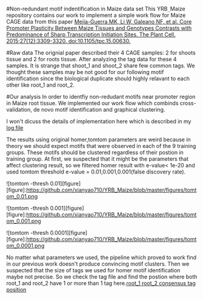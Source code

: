 #Non-redundant motif indentification in Maize data set 
This YRB`_`Maize repository contains our work to implement a simple work flow for Maize CAGE data from this paper [Mejía-Guerra MK, Li W, Galeano NF, et al. Core Promoter Plasticity Between Maize Tissues and Genotypes Contrasts with Predominance of Sharp Transcription Initiation Sites. The Plant Cell. 2015;27(12):3309-3320. doi:10.1105/tpc.15.00630.](http://www.plantcell.org/content/early/2015/11/30/tpc.15.00630.short?rss=1)

#Raw data 
The orignial paper described their 4 CAGE samples: 2 for shoots tissue and 2 for roots tissue. After analyzing the tag data for these 4 samples. It is strange that shoot_1 and shoot_2 share few common tags. We thought these samples may be not good for our following motif identification since the biological duplicate should highly relavant to each other like root_1 and root_2.

#Our analysis
In order to identfiy non-redudant motifs near promoter region in Maize root tissue. We implemented our work flow which combinds cross-validation, de novo motif identification and graphical clustering.

I won't dicuss the details of implementation here which is described in my [log file](https://github.com/xianyao710/YRB_Capstone/blob/master/logs/6-14.md)

The results using original homer,tomtom parameters are weird because in theory we should expect motifs that were observed in each of the 9 training groups. These motifs should be clustered regardless of their postion in training group. At first, we suspected that it might be the parameters that affect clustering result, so we filtered homer result with e-value< 1e-20 and used tomtom threshold e-value = 0.01,0.001,0.001(false discovery rate).

![tomtom -thresh 0.01][figure]
[figure]:https://github.com/xianyao710/YRB_Maize/blob/master/figures/tomtom_0.01.png

![tomtom -thresh 0.001][figure]
[figure]:https://github.com/xianyao710/YRB_Maize/blob/master/figures/tomtom_0.001.png

![tomtom -thresh 0.0001][figure]
[figure]:https://github.com/xianyao710/YRB_Maize/blob/master/figures/tomtom_0.0001.png

No matter what parameters we used, the pipeline which proved to work find in our previous work doesn't produce convincing motif clusters. Then we suspected that the size of tags we used for homer motif identification maybe not precise. So we check the tag file and find the postion where both root_1 and root_2 have 1 or more than 1 tag here.[root_1 root_2 consensus tag position]()
